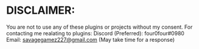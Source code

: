 # DISCLAIMER:
You are not to use any of these plugins or projects without my
consent. For contacting me realating to plugins:
Discord (Preferred): four0four#0980
Email: savagegamez227@gmail.com (May take time for a response)
